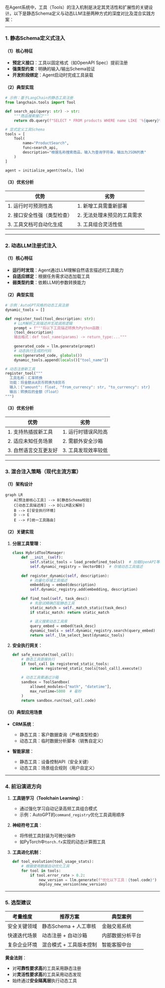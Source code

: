 在Agent系统中，工具（Tools）的注入机制是决定其灵活性和扩展性的关键设计。以下是静态Schema定义与动态LLM注册两种方式的深度对比及混合实践方案：

---

### **1. 静态Schema定义式注入**
#### （1）核心特征
- **预定义接口**：工具以固定格式（如OpenAPI Spec）提前注册
- **强类型约束**：明确的输入/输出Schema验证
- **开发阶段绑定**：Agent启动时完成工具装载

#### （2）典型实现
```python
# 示例：基于LangChain的静态工具注册
from langchain.tools import Tool

def search_api(query: str) -> str:
    """商品搜索接口"""
    return db.query(f"SELECT * FROM products WHERE name LIKE '%{query}%'")

# 显式定义工具Schema
tools = [
    Tool(
        name="ProductSearch",
        func=search_api,
        description="根据名称搜索商品，输入为查询字符串，输出为JSON列表"
    )
]

agent = initialize_agent(tools, llm)
```

#### （3）优劣分析
| **优势**                          | **劣势**                          |
|-----------------------------------|-----------------------------------|
| 1. 运行时可预测性高               | 1. 新增工具需重新部署             |
| 2. 接口安全性强（类型检查）       | 2. 无法处理未预见的工具需求       |
| 3. 工具文档可自动化生成           | 3. 工具组合灵活性低               |

---

### **2. 动态LLM注册式注入**
#### （1）核心特征
- **运行时发现**：Agent通过LLM理解自然语言描述的工具能力
- **自适应绑定**：根据任务需求动态加载工具
- **弱类型约束**：依赖LLM的参数转换能力

#### （2）典型实现
```python
# 示例：AutoGPT风格的动态工具注册
dynamic_tools = []

def register_tool(tool_description: str):
    # LLM解析工具描述并生成调用逻辑
    prompt = f"""将以下工具描述转换为Python函数：
    {tool_description}
    输出格式：def tool_name(params) -> return_type:..."""
    
    generated_code = llm.generate(prompt)
    # 动态执行生成的代码
    exec(generated_code, globals())
    dynamic_tools.append(locals()["tool_name"])

# 动态注册新工具
register_tool("""
  工具名称：汇率转换
  功能：将金额从A货币转换为B货币
  输入：{"amount": float, "from_currency": str, "to_currency": str}
  输出：转换后的金额（float）
""")
```

#### （3）优劣分析
| **优势**                          | **劣势**                          |
|-----------------------------------|-----------------------------------|
| 1. 支持热插拔新工具               | 1. 运行时错误风险高               |
| 2. 适应未知任务场景               | 2. 需额外安全沙箱                |
| 3. 自然语言交互更友好             | 3. 工具发现效率较低               |

---

### **3. 混合注入策略（现代主流方案）**
#### （1）架构设计
```mermaid
graph LR
    A[预注册核心工具] --> B[静态Schema校验]
    C[动态工具描述库] --> D[LLM语义解析]
    B --> E[安全执行环境]
    D --> E
    E --> F[统一工具路由]
```

#### （2）关键实现
1. **分层工具管理**：
   ```python
   class HybridToolManager:
       def __init__(self):
           self.static_tools = load_predefined_tools()  # 加载OpenAPI等规范工具
           self.dynamic_registry = VectorDB()  # 存储动态工具描述
       
       def register_dynamic(self, description):
           # 向量化存储工具描述
           embedding = embed(description)
           self.dynamic_registry.add(embedding, description)
       
       def find_tool(self, task_desc):
           # 先尝试精确匹配静态工具
           static_match = self._match_static(task_desc)
           if static_match: return static_match
           
           # 语义搜索动态工具库
           query_embed = embed(task_desc)
           dynamic_tools = self.dynamic_registry.search(query_embed)
           return self._llm_select_best(dynamic_tools)
   ```

2. **安全执行网关**：
   ```python
   def safe_execute(tool_call):
       # 静态工具直接执行
       if tool_call in registered_static_tools:
           return registered_static_tools[tool_call].execute()
       
       # 动态工具需通过沙箱
       sandbox = ToolSandbox(
           allowed_modules=["math", "datetime"],
           max_runtime=5000  # 毫秒
       )
       return sandbox.run(tool_call.code)
   ```

#### （3）典型应用场景
- **CRM系统**：
  - 静态工具：客户数据查询（严格类型检查）
  - 动态工具：临时数据分析脚本（销售自定义）

- **智能家居**：
  - 静态工具：设备控制API（安全关键）
  - 动态工具：场景组合规则（用户自定义）

---

### **4. 前沿演进方向**
1. **工具链学习（Toolchain Learning）**：
   - 通过强化学习自动记录高频工具组合模式
   - 示例：AutoGPT的`command_registry`优化工具调用顺序

2. **神经符号工具**：
   - 将传统工具封装为可微分操作
   - 如PyTorch中`torch.fx`实现的动态计算图工具

3. **工具进化机制**：
   ```python
   def tool_evolution(tool_usage_stats):
       # 根据使用数据自动优化工具
       for tool in tools:
           if tool.error_rate > 0.2:
               new_version = llm.generate(f"优化以下工具：{tool.code}")
               deploy_new_version(new_version)
   ```

---

### **5. 选型建议**
| **考量维度**       | **推荐方案**                      | **典型案例**                     |
|--------------------|----------------------------------|----------------------------------|
| 安全关键领域       | 静态Schema + 人工审核            | 金融交易系统                     |
| 快速迭代场景       | 动态注册 + 自动沙箱              | 内部数据分析平台                 |
| 复杂企业环境       | 混合模式 + 工具版本控制          | 智能客服中台                     |

**黄金法则**：  
- 对**可靠性要求高**的工具采用静态注册  
- 对**灵活性要求高**的工具采用动态发现  
- 始终通过**安全隔离层**执行动态工具

